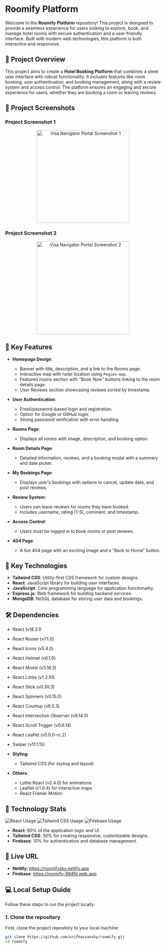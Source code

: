 # Roomify Platform

Welcome to the **Roomify Platform** repository! This project is designed to provide a seamless experience for users looking to explore, book, and manage hotel rooms with secure authentication and a user-friendly interface. Built with modern web technologies, this platform is both interactive and responsive.

## 🎯 Project Overview

This project aims to create a **Hotel Booking Platform** that combines a sleek user interface with robust functionality. It includes features like room booking, user authentication, and booking management, along with a review system and access control. The platform ensures an engaging and secure experience for users, whether they are booking a room or leaving reviews.

## 📸 Project Screenshots

### Project Screenshot 1

<div align="center">
  <img height="300" src="https://i.ibb.co.com/QKxcW7d/Screenshot-2025-01-08-034336.png" alt="Visa Navigator Portal Screenshot 1"/>
</div>

### Project Screenshot 2

<div align="center">
  <img height="300" src="https://i.ibb.co.com/806Bk4G/Screenshot-2025-01-08-034401.png" alt="Visa Navigator Portal Screenshot 2"/>
</div>

## 🌟 Key Features

- **Homepage Design**:
  - Banner with title, description, and a link to the Rooms page.
  - Interactive map with hotel location using `Pegion-map`.
  - Featured rooms section with "Book Now" buttons linking to the room details page.
  - User Reviews section showcasing reviews sorted by timestamp.

- **User Authentication**:
  - Email/password-based login and registration.
  - Option for Google or GitHub login.
  - Strong password verification with error handling.

- **Rooms Page**:
  - Displays all rooms with image, description, and booking option.

- **Room Details Page**:
  - Detailed information, reviews, and a booking modal with a summary and date picker.

- **My Bookings Page**:
  - Displays user's bookings with options to cancel, update date, and post reviews.

- **Review System**:
  - Users can leave reviews for rooms they have booked.
  - Includes username, rating (1-5), comment, and timestamp.

- **Access Control**:
  - Users must be logged in to book rooms or post reviews.

- **404 Page**:
  - A fun 404 page with an exciting image and a "Back to Home" button.

## 🌟 Key Technologies

- **Tailwind CSS**: Utility-first CSS framework for custom designs.
- **React**: JavaScript library for building user interfaces.
- **JavaScript**: Core programming language for application functionality.
- **Express.js**: Web framework for building backend services.
- **MongoDB**: NoSQL database for storing user data and bookings.

## 🛠 Dependencies

- React (v18.3.1)
- React Router (v7.1.0)
- React Icons (v5.4.0)
- React Helmet (v6.1.0)
- React Modal (v3.16.3)
- React Lottie (v1.2.10)
- React Slick (v0.30.3)
- React Spinners (v0.15.0)
- React Countup (v6.5.3)
- React Intersection Observer (v9.14.0)
- React Scroll Trigger (v0.6.14)
- React Leaflet (v5.0.0-rc.2)
- Swiper (v11.1.15)

- **Styling**:
  - Tailwind CSS (for styling and layout)

- **Others**:
  - Lottie React (v2.4.0) for animations
  - Leaflet (v1.9.4) for interactive maps
  - React Framer Motion
 
## 🚀 Technology Stats

<div>
  <img src="https://img.shields.io/badge/React-60%25-blue" alt="React Usage" />
  <img src="https://img.shields.io/badge/Tailwind%20CSS-30%25-green" alt="Tailwind CSS Usage" />
  <img src="https://img.shields.io/badge/Firebase-10%25-orange" alt="Firebase Usage" />
</div>

- **React**: 60% of the application logic and UI.
- **Tailwind CSS**: 30% for creating responsive, customizable designs.
- **Firebase**: 10% for authentication and database management.

## 📍 Live URL

- **Netlify**: https://roomifysky.netlify.app
- **Firebase**: https://roomify-984fd.web.app

## 💻 Local Setup Guide

Follow these steps to run the project locally:

### 1. Clone the repository

First, clone the project repository to your local machine:

```bash
git clone https://github.com/arifhassansky/roomify.git
cd roomify
